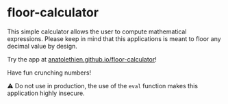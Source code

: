 # floor-calculator

This simple calculator allows the user to compute mathematical expressions. Please keep in mind that this applications is meant to floor any decimal value by design.

Try the app at [anatolethien.github.io/floor-calculator](https://anatolethien.github.io/floor-calculator)!

Have fun crunching numbers!

⚠ Do not use in production, the use of the `eval` function makes this application highly insecure.
